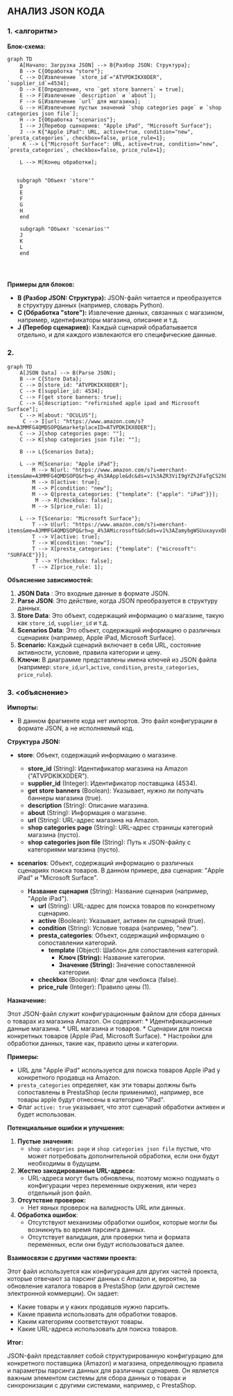 ## АНАЛИЗ JSON КОДА

### 1. <алгоритм>

**Блок-схема:**

```mermaid
graph TD
    A[Начало: Загрузка JSON] --> B{Разбор JSON: Структура};
    B --> C{Обработка "store"};
    C --> D[Извлечение `store_id`="ATVPDKIKX0DER", `supplier_id`=4534];
    D --> E[Определение, что `get store banners` = true];
    E --> F[Извлечение `description` и `about`];
    F --> G[Извлечение `url` для магазина];
    G --> H[Извлечение пустых значений `shop categories page` и `shop categories json file`];
    H --> I{Обработка "scenarios"};
    I --> J{Перебор сценариев: "Apple iPad", "Microsoft Surface"};
    J --> K{"Apple iPad": URL, active=true, condition="new", `presta_categories`, checkbox=false, price_rule=1};
     K --> L{"Microsoft Surface": URL, active=true, condition="new", `presta_categories`, checkbox=false, price_rule=1};

    L --> M[Конец обработки];
    

   subgraph "Объект 'store'"
    D
    E
    F
    G
    H
    end

    subgraph "Объект 'scenarios'"
    J
    K
    L
    end

    
    
```

**Примеры для блоков:**

*   **B (Разбор JSON: Структура):** JSON-файл читается и преобразуется в структуру данных (например, словарь Python).
*   **C (Обработка "store"):** Извлечение данных, связанных с магазином, например, идентификаторы магазина, описание и т.д.
*   **J (Перебор сценариев):** Каждый сценарий обрабатывается отдельно, и для каждого извлекаются его специфические данные.

### 2. <mermaid>

```mermaid
graph TD
    A[JSON Data] --> B(Parse JSON);
    B --> C{Store Data};
    C --> D[store_id: "ATVPDKIKX0DER"];
    C --> E[supplier_id: 4534];
    C --> F[get store banners: true];
    C --> G[description: "refirnished apple ipad and Microsoft Surface"];
    C --> H[about: "OCULUS"];
     C --> I[url: "https://www.amazon.com/s?me=A3MMFG4QMDSOPQ&marketplaceID=ATVPDKIKX0DER"];
    C --> J[shop categories page: ""];
    C --> K[shop categories json file: ""];
    
    B --> L{Scenarios Data};
    
    L --> M{Scenario: "Apple iPad"};
        M --> N[url: "https://www.amazon.com/s?i=merchant-items&me=A3MMFG4QMDSOPQ&rh=p_4%3AApple&dc&ds=v1%3AZR3ViI9gYZ%2FaTgCS2hbcRqqmXZIvuJ1OuWNjXLgyMeA&marketplaceID=ATVPDKIKX0DER&qid=1671321429&ref=sr_nr_p_4_1"];
        M --> O[active: true];
        M --> P[condition: "new"];
        M --> Q[presta_categories: {"template": {"apple": "iPad"}}];
         M --> R[checkbox: false];
        M --> S[price_rule: 1];
        
    L --> T{Scenario: "Microsoft Surface"};
        T --> U[url: "https://www.amazon.com/s?i=merchant-items&me=A3MMFG4QMDSOPQ&rh=p_4%3AMicrosoft&dc&ds=v1%3AZamybgWSUuxayvxDLutGT0IMf5bIa4O%2Fi7cOvvZyJYw&marketplaceID=ATVPDKIKX0DER&qid=1671322146&ref=sr_nr_p_4_2"];
        T --> V[active: true];
        T --> W[condition: "new"];
        T --> X[presta_categories: {"template": {"microsoft": "SURFACE"}}];
         T --> Y[checkbox: false];
        T --> Z[price_rule: 1];
```

**Объяснение зависимостей:**

1.  **JSON Data** : Это входные данные в формате JSON.
2.  **Parse JSON**: Это действие, когда JSON преобразуется в структуру данных.
3.  **Store Data**: Это объект, содержащий информацию о магазине, такую как `store_id`, `supplier_id` и т.д.
4.  **Scenarios Data**: Это объект, содержащий информацию о различных сценариях (например, Apple iPad, Microsoft Surface).
5.  **Scenario:** Каждый сценарий включает в себя URL, состояние активности, условие, правила категории и цену.
6.  **Ключи:** В диаграмме представлены имена ключей из JSON файла (например: `store_id`,`url`,`active`, `condition`, `presta_categories`, `price_rule`).

### 3. <объяснение>

**Импорты:**

*   В данном фрагменте кода нет импортов. Это файл конфигурации в формате JSON, а не исполняемый код.

**Структура JSON:**

*   **store**: Объект, содержащий информацию о магазине.
    *   **store\_id** (String): Идентификатор магазина на Amazon ("ATVPDKIKX0DER").
    *   **supplier\_id** (Integer): Идентификатор поставщика (4534).
    *   **get store banners** (Boolean): Указывает, нужно ли получать баннеры магазина (true).
    *   **description** (String): Описание магазина.
    *   **about** (String): Информация о магазине.
    *   **url** (String): URL-адрес магазина на Amazon.
    *   **shop categories page** (String): URL-адрес страницы категорий магазина (пусто).
    *   **shop categories json file** (String): Путь к JSON-файлу с категориями магазина (пусто).

*   **scenarios**: Объект, содержащий информацию о различных сценариях поиска товаров. В данном примере, два сценария: "Apple iPad" и "Microsoft Surface".
    *   **Название сценария** (String): Название сценария (например, "Apple iPad").
        *   **url** (String): URL-адрес для поиска товаров по конкретному сценарию.
        *   **active** (Boolean): Указывает, активен ли сценарий (true).
        *   **condition** (String): Условие товара (например, "new").
        *   **presta\_categories**: Объект, содержащий информацию о сопоставлении категорий.
            *   **template** (Object): Шаблон для сопоставления категорий.
                *   **Ключ (String):** Название категории.
                *   **Значение (String):** Значение сопоставленной категории.
        *   **checkbox** (Boolean): Флаг для чекбокса (false).
        *   **price\_rule** (Integer): Правило цены (1).

**Назначение:**

Этот JSON-файл служит конфигурационным файлом для сбора данных о товарах из магазина Amazon. Он содержит:
    *   Идентификационные данные магазина.
    *   URL магазина и товаров.
    *   Сценарии для поиска конкретных товаров (Apple iPad, Microsoft Surface).
    *   Настройки для обработки данных, такие как, правило цены и категории.

**Примеры:**

*   URL для "Apple iPad" используется для поиска товаров Apple iPad у конкретного продавца на Amazon.
*   `presta_categories` определяет, как эти товары должны быть сопоставлены в PrestaShop (если применимо), например, все товары apple будут отнесены в категорию "iPad".
*   Флаг `active: true` указывает, что этот сценарий обработки активен и будет использован.

**Потенциальные ошибки и улучшения:**

1.  **Пустые значения:**
    *   `shop categories page` и `shop categories json file` пустые, что может потребовать дополнительной обработки, если они будут необходимы в будущем.
2.  **Жестко закодированные URL-адреса:**
    *   URL-адреса могут быть обновлены, поэтому можно подумать о конфигурации через переменные окружения, или через отдельный json файл.
3.  **Отсутствие проверок:**
    *   Нет явных проверок на валидность URL или данных.
4.  **Обработка ошибок**:
     *   Отсутствуют механизмы обработки ошибок, которые могли бы возникнуть во время парсинга данных.
     *   Отсутствует валидация, для проверки типа и формата переменных, если они будут использоваться далее.

**Взаимосвязи с другими частями проекта:**

Этот файл используется как конфигурация для других частей проекта, которые отвечают за парсинг данных с Amazon и, вероятно, за обновление каталога товаров в PrestaShop (или другой системе электронной коммерции). Он задает:
   *   Какие товары и у каких продавцов нужно парсить.
   *   Какие правила использовать для обработки товаров.
   *   Каким категориям соответствуют товары.
   *   Какие URL-адреса использовать для поиска товаров.

**Итог:**

JSON-файл представляет собой структурированную конфигурацию для конкретного поставщика (Amazon) и магазина, определяющую правила и параметры парсинга данных для различных сценариев. Он является важным элементом системы для сбора данных о товарах и синхронизации с другими системами, например, с PrestaShop.